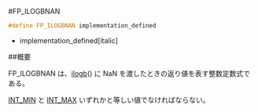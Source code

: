#FP_ILOGBNAN
```cpp
#define FP_ILOGBNAN implementation_defined
```
* implementation_defined[italic]

##概要

FP_ILOGBNAN は、[ilogb](/reference/cmath/ilogb.md)() に NaN を渡したときの返り値を表す整数定数式である。

[INT_MIN](/reference/climits/int_min.md) と [INT_MAX](/reference/climits/int_max.md) いずれかと等しい値でなければならない。
